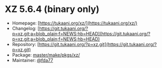 # XZ 5.6.4 (binary only)
  - Homepage: [https://tukaani.org/xz/](https://tukaani.org/xz/)
  - Changelog: [https://git.tukaani.org/?p=xz.git;a=blob_plain;f=NEWS;hb=HEAD](https://git.tukaani.org/?p=xz.git;a=blob_plain;f=NEWS;hb=HEAD)
  - Repository: [https://git.tukaani.org/?p=xz.git](https://git.tukaani.org/?p=xz.git)
  - Package: [master/make/pkgs/xz/](https://github.com/Freetz-NG/freetz-ng/tree/master/make/pkgs/xz/)
  - Maintainer: [@fda77](https://github.com/fda77)

